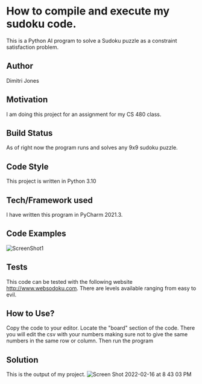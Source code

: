# How to compile and execute my sudoku code.

This is a Python AI program to solve a Sudoku puzzle as a constraint satisfaction problem.

## Author
Dimitri Jones

## Motivation
I am doing this project for an assignment for my CS 480 class. 

## Build Status
As of right now the program runs and solves any 9x9 sudoku puzzle.

## Code Style
This project is written in Python 3.10

## Tech/Framework used
I have written this program in PyCharm 2021.3.

## Code Examples
![ScreenShot1 ](https://user-images.githubusercontent.com/72675281/154387340-a6ed6c75-7f28-46a8-bdd4-0d93e8d453d9.png)


## Tests
This code can be tested with the following website http://www.websodoku.com. There are levels available ranging from easy to evil. 

## How to Use?
Copy the code to your editor. Locate the "board" section of the code. There you will edit the csv with your numbers making sure not to give the same numbers in the same row or column. Then run the program
 
## Solution
This is the output of my project.
![Screen Shot 2022-02-16 at 8 43 03 PM](https://user-images.githubusercontent.com/72675281/154388320-4353b568-cfb9-4c9f-bd87-bbf7536ecfd9.png)
